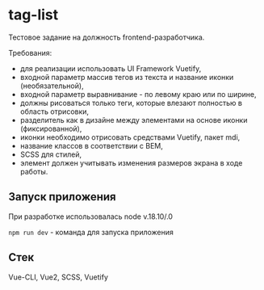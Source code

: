 # tag-list

Тестовое задание на должность frontend-разработчика.

Требования:

- для реализации использовать UI Framework Vuetify,
- входной параметр массив тегов из текста и название иконки (необязательной),
- входной параметр выравнивание - по левому краю или по ширине,
- должны рисоваться только теги, которые влезают полностью в область отрисовки,
- разделитель как в дизайне между элементами на основе иконки (фиксированной),
- иконки необходимо отрисовать средствами Vuetify, пакет mdi,
- название классов в соответствии с BEM,
- SCSS для стилей,
- элемент должен учитывать изменения размеров экрана в ходе работы.

## Запуск приложения

При разработке использовалась node v.18.10/.0

`npm run dev` - команда для запуска приложения

## Стек

Vue-CLI, Vue2, SCSS, Vuetify
